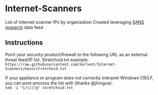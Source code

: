 # Internet-Scanners
List of Internet scanner IPs by organization
Created leveraging [SANS research](https://isc.sans.edu/) data feed  
## Instructions
Point your security product/firewall to the following URL as an external threat feed/IP list.  Stretchoid.txt example:  
```https://raw.githubusercontent.com/Xorlent/Internet-Scanners/main/stretchoid.txt```  
  
If your appliance or program does not correctly interpret Windows CR/LF, you can post-process the list with (thanks @jlongua):  
```sed -i "s/\r//g" stretchoid.txt```
